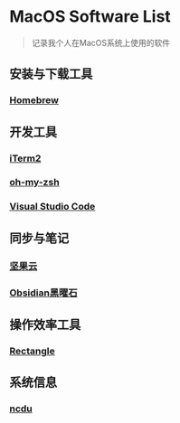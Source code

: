 # MacOS Software List

> 记录我个人在MacOS系统上使用的软件


## 安装与下载工具

### [Homebrew](https://brew.sh/)


## 开发工具

### [iTerm2](https://iterm2.com)

### [oh-my-zsh](https://ohmyz.sh)

### [Visual Studio Code](https://code.visualstudio.com)


## 同步与笔记

### [坚果云](https://www.jianguoyun.com)

### [Obsidian黑曜石](https://obsidian.md)

## 操作效率工具

### [Rectangle](https://github.com/rxhanson/Rectangle)


## 系统信息

### [ncdu](https://dev.yorhel.nl/ncdu)
